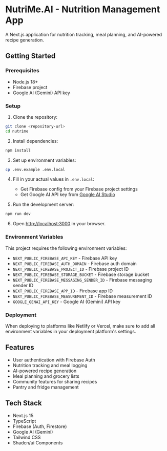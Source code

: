 # NutriMe.AI - Nutrition Management App

A Next.js application for nutrition tracking, meal planning, and AI-powered recipe generation.

## Getting Started

### Prerequisites
- Node.js 18+ 
- Firebase project
- Google AI (Gemini) API key

### Setup

1. Clone the repository:
```bash
git clone <repository-url>
cd nutrime
```

2. Install dependencies:
```bash
npm install
```

3. Set up environment variables:
```bash
cp .env.example .env.local
```

4. Fill in your actual values in `.env.local`:
   - Get Firebase config from your Firebase project settings
   - Get Google AI API key from [Google AI Studio](https://aistudio.google.com/app/apikey)

5. Run the development server:
```bash
npm run dev
```

6. Open [http://localhost:3000](http://localhost:3000) in your browser.

### Environment Variables

This project requires the following environment variables:

- `NEXT_PUBLIC_FIREBASE_API_KEY` - Firebase API key
- `NEXT_PUBLIC_FIREBASE_AUTH_DOMAIN` - Firebase auth domain  
- `NEXT_PUBLIC_FIREBASE_PROJECT_ID` - Firebase project ID
- `NEXT_PUBLIC_FIREBASE_STORAGE_BUCKET` - Firebase storage bucket
- `NEXT_PUBLIC_FIREBASE_MESSAGING_SENDER_ID` - Firebase messaging sender ID
- `NEXT_PUBLIC_FIREBASE_APP_ID` - Firebase app ID
- `NEXT_PUBLIC_FIREBASE_MEASUREMENT_ID` - Firebase measurement ID
- `GOOGLE_GENAI_API_KEY` - Google AI (Gemini) API key

### Deployment

When deploying to platforms like Netlify or Vercel, make sure to add all environment variables in your deployment platform's settings.

## Features

- User authentication with Firebase Auth
- Nutrition tracking and meal logging
- AI-powered recipe generation
- Meal planning and grocery lists
- Community features for sharing recipes
- Pantry and fridge management

## Tech Stack

- Next.js 15
- TypeScript
- Firebase (Auth, Firestore)
- Google AI (Gemini)
- Tailwind CSS
- Shadcn/ui Components
